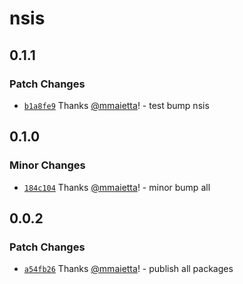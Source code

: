 # nsis

## 0.1.1

### Patch Changes

- [`b1a8fe9`](https://github.com/electron-userland/electron-builder-binaries/commit/b1a8fe9a5265e33230d8f1991cefdee75651fba4) Thanks [@mmaietta](https://github.com/mmaietta)! - test bump nsis

## 0.1.0

### Minor Changes

- [`184c104`](https://github.com/electron-userland/electron-builder-binaries/commit/184c1042da36468d3b320dad1cdc2dfe3f3057b5) Thanks [@mmaietta](https://github.com/mmaietta)! - minor bump all

## 0.0.2

### Patch Changes

- [`a54fb26`](https://github.com/electron-userland/electron-builder-binaries/commit/a54fb267a8d3347c7970910b95d89183ac0dba90) Thanks [@mmaietta](https://github.com/mmaietta)! - publish all packages

